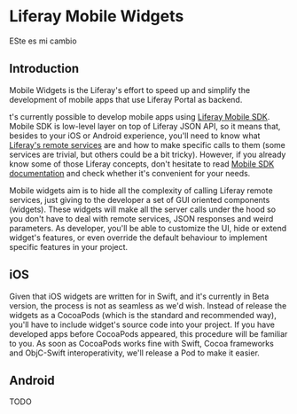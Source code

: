 # Liferay Mobile Widgets

ESte es mi cambio

## Introduction
Mobile Widgets is the Liferay's effort to speed up and simplify the development of mobile apps that use Liferay Portal as backend.

t's currently possible to develop mobile apps using [Liferay Mobile SDK](https://github.com/liferay/liferay-mobile-sdk "Liferay Mobile SDK"). Mobile SDK is low-level layer on top of Liferay JSON API, so it means that, besides to your iOS or Android experience, you'll need to know what [Liferay's remote services](https://www.liferay.com/documentation/liferay-portal/6.2/development/-/ai/accessing-services-remotely-liferay-portal-6-2-dev-guide-05-en) are and how to make specific calls to them (some services are trivial, but others could be a bit tricky).
However, if you already know some of those Liferay concepts, don't hesitate to read [Mobile SDK documentation](https://www.liferay.com/documentation/liferay-portal/6.2/development/-/ai/mobile-sdk-to-call-services-liferay-portal-6-2-dev-guide-en) and check whether it's convenient for your needs.

Mobile widgets aim is to hide all the complexity of calling Liferay remote services, just giving to the developer a set of GUI oriented components (widgets). These widgets will make all the server calls under the hood so you don't have to deal with remote services, JSON responses and weird parameters.
As developer, you'll be able to customize the UI, hide or extend widget's features, or even override the default behaviour to implement specific features in your project.


## iOS

Given that iOS widgets are written for in Swift, and it's currently in Beta version, the process is not as seamless as we'd wish. Instead of release the widgets as a CocoaPods (which is the standard and recommended way), you'll have to include widget's source code into your project. If you have developed apps before CocoaPods appeared, this procedure will be familiar to you. As soon as CocoaPods works fine with Swift, Cocoa frameworks and ObjC-Swift interoperativity, we'll release a Pod to make it easier.

## Android
TODO
